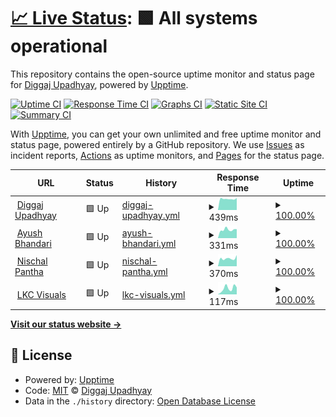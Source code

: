 # [📈 Live Status](https://diggajupadhyay.github.io/upptime): <!--live status--> **🟩 All systems operational**

This repository contains the open-source uptime monitor and status page for [Diggaj Upadhyay](diggajupadhyay.com.np), powered by [Upptime](https://github.com/upptime/upptime).

[![Uptime CI](https://github.com/diggajupadhyay/upptime/workflows/Uptime%20CI/badge.svg)](https://github.com/upptime/upptime/actions?query=workflow%3A%22Uptime+CI%22)
[![Response Time CI](https://github.com/diggajupadhyay/upptime/workflows/Response%20Time%20CI/badge.svg)](https://github.com/upptime/upptime/actions?query=workflow%3A%22Response+Time+CI%22)
[![Graphs CI](https://github.com/diggajupadhyay/upptime/workflows/Graphs%20CI/badge.svg)](https://github.com/upptime/upptime/actions?query=workflow%3A%22Graphs+CI%22)
[![Static Site CI](https://github.com/diggajupadhyay/upptime/workflows/Static%20Site%20CI/badge.svg)](https://github.com/upptime/upptime/actions?query=workflow%3A%22Static+Site+CI%22)
[![Summary CI](https://github.com/diggajupadhyay/upptime/workflows/Summary%20CI/badge.svg)](https://github.com/upptime/upptime/actions?query=workflow%3A%22Summary+CI%22)

With [Upptime](https://upptime.js.org), you can get your own unlimited and free uptime monitor and status page, powered entirely by a GitHub repository. We use [Issues](https://github.com/diggajupadhyay/upptime/issues) as incident reports, [Actions](https://github.com/diggajupadhyay/upptime/actions) as uptime monitors, and [Pages](https://diggajupadhyay.github.io/upptime) for the status page.

<!--start: status pages-->
<!-- This summary is generated by Upptime (https://github.com/upptime/upptime) -->
<!-- Do not edit this manually, your changes will be overwritten -->
<!-- prettier-ignore -->
| URL | Status | History | Response Time | Uptime |
| --- | ------ | ------- | ------------- | ------ |
| <img alt="" src="https://favicons.githubusercontent.com/diggajupadhyay.com.np" height="13"> [Diggaj Upadhyay](https://diggajupadhyay.com.np) | 🟩 Up | [diggaj-upadhyay.yml](https://github.com/diggajupadhyay/upptime/commits/HEAD/history/diggaj-upadhyay.yml) | <details><summary><img alt="Response time graph" src="./graphs/diggaj-upadhyay/response-time-week.png" height="20"> 439ms</summary><br><a href="https://diggajupadhyay.github.io/upptime/history/diggaj-upadhyay"><img alt="Response time 471" src="https://img.shields.io/endpoint?url=https%3A%2F%2Fraw.githubusercontent.com%2Fdiggajupadhyay%2Fupptime%2FHEAD%2Fapi%2Fdiggaj-upadhyay%2Fresponse-time.json"></a><br><a href="https://diggajupadhyay.github.io/upptime/history/diggaj-upadhyay"><img alt="24-hour response time 474" src="https://img.shields.io/endpoint?url=https%3A%2F%2Fraw.githubusercontent.com%2Fdiggajupadhyay%2Fupptime%2FHEAD%2Fapi%2Fdiggaj-upadhyay%2Fresponse-time-day.json"></a><br><a href="https://diggajupadhyay.github.io/upptime/history/diggaj-upadhyay"><img alt="7-day response time 439" src="https://img.shields.io/endpoint?url=https%3A%2F%2Fraw.githubusercontent.com%2Fdiggajupadhyay%2Fupptime%2FHEAD%2Fapi%2Fdiggaj-upadhyay%2Fresponse-time-week.json"></a><br><a href="https://diggajupadhyay.github.io/upptime/history/diggaj-upadhyay"><img alt="30-day response time 473" src="https://img.shields.io/endpoint?url=https%3A%2F%2Fraw.githubusercontent.com%2Fdiggajupadhyay%2Fupptime%2FHEAD%2Fapi%2Fdiggaj-upadhyay%2Fresponse-time-month.json"></a><br><a href="https://diggajupadhyay.github.io/upptime/history/diggaj-upadhyay"><img alt="1-year response time 471" src="https://img.shields.io/endpoint?url=https%3A%2F%2Fraw.githubusercontent.com%2Fdiggajupadhyay%2Fupptime%2FHEAD%2Fapi%2Fdiggaj-upadhyay%2Fresponse-time-year.json"></a></details> | <details><summary><a href="https://diggajupadhyay.github.io/upptime/history/diggaj-upadhyay">100.00%</a></summary><a href="https://diggajupadhyay.github.io/upptime/history/diggaj-upadhyay"><img alt="All-time uptime 100.00%" src="https://img.shields.io/endpoint?url=https%3A%2F%2Fraw.githubusercontent.com%2Fdiggajupadhyay%2Fupptime%2FHEAD%2Fapi%2Fdiggaj-upadhyay%2Fuptime.json"></a><br><a href="https://diggajupadhyay.github.io/upptime/history/diggaj-upadhyay"><img alt="24-hour uptime 100.00%" src="https://img.shields.io/endpoint?url=https%3A%2F%2Fraw.githubusercontent.com%2Fdiggajupadhyay%2Fupptime%2FHEAD%2Fapi%2Fdiggaj-upadhyay%2Fuptime-day.json"></a><br><a href="https://diggajupadhyay.github.io/upptime/history/diggaj-upadhyay"><img alt="7-day uptime 100.00%" src="https://img.shields.io/endpoint?url=https%3A%2F%2Fraw.githubusercontent.com%2Fdiggajupadhyay%2Fupptime%2FHEAD%2Fapi%2Fdiggaj-upadhyay%2Fuptime-week.json"></a><br><a href="https://diggajupadhyay.github.io/upptime/history/diggaj-upadhyay"><img alt="30-day uptime 100.00%" src="https://img.shields.io/endpoint?url=https%3A%2F%2Fraw.githubusercontent.com%2Fdiggajupadhyay%2Fupptime%2FHEAD%2Fapi%2Fdiggaj-upadhyay%2Fuptime-month.json"></a><br><a href="https://diggajupadhyay.github.io/upptime/history/diggaj-upadhyay"><img alt="1-year uptime 100.00%" src="https://img.shields.io/endpoint?url=https%3A%2F%2Fraw.githubusercontent.com%2Fdiggajupadhyay%2Fupptime%2FHEAD%2Fapi%2Fdiggaj-upadhyay%2Fuptime-year.json"></a></details>
| <img alt="" src="https://favicons.githubusercontent.com/ayushbhandari.com.np" height="13"> [Ayush Bhandari](http://ayushbhandari.com.np/) | 🟩 Up | [ayush-bhandari.yml](https://github.com/diggajupadhyay/upptime/commits/HEAD/history/ayush-bhandari.yml) | <details><summary><img alt="Response time graph" src="./graphs/ayush-bhandari/response-time-week.png" height="20"> 331ms</summary><br><a href="https://diggajupadhyay.github.io/upptime/history/ayush-bhandari"><img alt="Response time 1661" src="https://img.shields.io/endpoint?url=https%3A%2F%2Fraw.githubusercontent.com%2Fdiggajupadhyay%2Fupptime%2FHEAD%2Fapi%2Fayush-bhandari%2Fresponse-time.json"></a><br><a href="https://diggajupadhyay.github.io/upptime/history/ayush-bhandari"><img alt="24-hour response time 353" src="https://img.shields.io/endpoint?url=https%3A%2F%2Fraw.githubusercontent.com%2Fdiggajupadhyay%2Fupptime%2FHEAD%2Fapi%2Fayush-bhandari%2Fresponse-time-day.json"></a><br><a href="https://diggajupadhyay.github.io/upptime/history/ayush-bhandari"><img alt="7-day response time 331" src="https://img.shields.io/endpoint?url=https%3A%2F%2Fraw.githubusercontent.com%2Fdiggajupadhyay%2Fupptime%2FHEAD%2Fapi%2Fayush-bhandari%2Fresponse-time-week.json"></a><br><a href="https://diggajupadhyay.github.io/upptime/history/ayush-bhandari"><img alt="30-day response time 1502" src="https://img.shields.io/endpoint?url=https%3A%2F%2Fraw.githubusercontent.com%2Fdiggajupadhyay%2Fupptime%2FHEAD%2Fapi%2Fayush-bhandari%2Fresponse-time-month.json"></a><br><a href="https://diggajupadhyay.github.io/upptime/history/ayush-bhandari"><img alt="1-year response time 1661" src="https://img.shields.io/endpoint?url=https%3A%2F%2Fraw.githubusercontent.com%2Fdiggajupadhyay%2Fupptime%2FHEAD%2Fapi%2Fayush-bhandari%2Fresponse-time-year.json"></a></details> | <details><summary><a href="https://diggajupadhyay.github.io/upptime/history/ayush-bhandari">100.00%</a></summary><a href="https://diggajupadhyay.github.io/upptime/history/ayush-bhandari"><img alt="All-time uptime 100.00%" src="https://img.shields.io/endpoint?url=https%3A%2F%2Fraw.githubusercontent.com%2Fdiggajupadhyay%2Fupptime%2FHEAD%2Fapi%2Fayush-bhandari%2Fuptime.json"></a><br><a href="https://diggajupadhyay.github.io/upptime/history/ayush-bhandari"><img alt="24-hour uptime 100.00%" src="https://img.shields.io/endpoint?url=https%3A%2F%2Fraw.githubusercontent.com%2Fdiggajupadhyay%2Fupptime%2FHEAD%2Fapi%2Fayush-bhandari%2Fuptime-day.json"></a><br><a href="https://diggajupadhyay.github.io/upptime/history/ayush-bhandari"><img alt="7-day uptime 100.00%" src="https://img.shields.io/endpoint?url=https%3A%2F%2Fraw.githubusercontent.com%2Fdiggajupadhyay%2Fupptime%2FHEAD%2Fapi%2Fayush-bhandari%2Fuptime-week.json"></a><br><a href="https://diggajupadhyay.github.io/upptime/history/ayush-bhandari"><img alt="30-day uptime 100.00%" src="https://img.shields.io/endpoint?url=https%3A%2F%2Fraw.githubusercontent.com%2Fdiggajupadhyay%2Fupptime%2FHEAD%2Fapi%2Fayush-bhandari%2Fuptime-month.json"></a><br><a href="https://diggajupadhyay.github.io/upptime/history/ayush-bhandari"><img alt="1-year uptime 100.00%" src="https://img.shields.io/endpoint?url=https%3A%2F%2Fraw.githubusercontent.com%2Fdiggajupadhyay%2Fupptime%2FHEAD%2Fapi%2Fayush-bhandari%2Fuptime-year.json"></a></details>
| <img alt="" src="https://favicons.githubusercontent.com/bpantha.com.np" height="13"> [Nischal Pantha](http://bpantha.com.np/) | 🟩 Up | [nischal-pantha.yml](https://github.com/diggajupadhyay/upptime/commits/HEAD/history/nischal-pantha.yml) | <details><summary><img alt="Response time graph" src="./graphs/nischal-pantha/response-time-week.png" height="20"> 370ms</summary><br><a href="https://diggajupadhyay.github.io/upptime/history/nischal-pantha"><img alt="Response time 340" src="https://img.shields.io/endpoint?url=https%3A%2F%2Fraw.githubusercontent.com%2Fdiggajupadhyay%2Fupptime%2FHEAD%2Fapi%2Fnischal-pantha%2Fresponse-time.json"></a><br><a href="https://diggajupadhyay.github.io/upptime/history/nischal-pantha"><img alt="24-hour response time 525" src="https://img.shields.io/endpoint?url=https%3A%2F%2Fraw.githubusercontent.com%2Fdiggajupadhyay%2Fupptime%2FHEAD%2Fapi%2Fnischal-pantha%2Fresponse-time-day.json"></a><br><a href="https://diggajupadhyay.github.io/upptime/history/nischal-pantha"><img alt="7-day response time 370" src="https://img.shields.io/endpoint?url=https%3A%2F%2Fraw.githubusercontent.com%2Fdiggajupadhyay%2Fupptime%2FHEAD%2Fapi%2Fnischal-pantha%2Fresponse-time-week.json"></a><br><a href="https://diggajupadhyay.github.io/upptime/history/nischal-pantha"><img alt="30-day response time 342" src="https://img.shields.io/endpoint?url=https%3A%2F%2Fraw.githubusercontent.com%2Fdiggajupadhyay%2Fupptime%2FHEAD%2Fapi%2Fnischal-pantha%2Fresponse-time-month.json"></a><br><a href="https://diggajupadhyay.github.io/upptime/history/nischal-pantha"><img alt="1-year response time 340" src="https://img.shields.io/endpoint?url=https%3A%2F%2Fraw.githubusercontent.com%2Fdiggajupadhyay%2Fupptime%2FHEAD%2Fapi%2Fnischal-pantha%2Fresponse-time-year.json"></a></details> | <details><summary><a href="https://diggajupadhyay.github.io/upptime/history/nischal-pantha">100.00%</a></summary><a href="https://diggajupadhyay.github.io/upptime/history/nischal-pantha"><img alt="All-time uptime 100.00%" src="https://img.shields.io/endpoint?url=https%3A%2F%2Fraw.githubusercontent.com%2Fdiggajupadhyay%2Fupptime%2FHEAD%2Fapi%2Fnischal-pantha%2Fuptime.json"></a><br><a href="https://diggajupadhyay.github.io/upptime/history/nischal-pantha"><img alt="24-hour uptime 100.00%" src="https://img.shields.io/endpoint?url=https%3A%2F%2Fraw.githubusercontent.com%2Fdiggajupadhyay%2Fupptime%2FHEAD%2Fapi%2Fnischal-pantha%2Fuptime-day.json"></a><br><a href="https://diggajupadhyay.github.io/upptime/history/nischal-pantha"><img alt="7-day uptime 100.00%" src="https://img.shields.io/endpoint?url=https%3A%2F%2Fraw.githubusercontent.com%2Fdiggajupadhyay%2Fupptime%2FHEAD%2Fapi%2Fnischal-pantha%2Fuptime-week.json"></a><br><a href="https://diggajupadhyay.github.io/upptime/history/nischal-pantha"><img alt="30-day uptime 100.00%" src="https://img.shields.io/endpoint?url=https%3A%2F%2Fraw.githubusercontent.com%2Fdiggajupadhyay%2Fupptime%2FHEAD%2Fapi%2Fnischal-pantha%2Fuptime-month.json"></a><br><a href="https://diggajupadhyay.github.io/upptime/history/nischal-pantha"><img alt="1-year uptime 100.00%" src="https://img.shields.io/endpoint?url=https%3A%2F%2Fraw.githubusercontent.com%2Fdiggajupadhyay%2Fupptime%2FHEAD%2Fapi%2Fnischal-pantha%2Fuptime-year.json"></a></details>
| <img alt="" src="https://favicons.githubusercontent.com/lkcvisuals.com" height="13"> [LKC Visuals](http://lkcvisuals.com/) | 🟩 Up | [lkc-visuals.yml](https://github.com/diggajupadhyay/upptime/commits/HEAD/history/lkc-visuals.yml) | <details><summary><img alt="Response time graph" src="./graphs/lkc-visuals/response-time-week.png" height="20"> 117ms</summary><br><a href="https://diggajupadhyay.github.io/upptime/history/lkc-visuals"><img alt="Response time 121" src="https://img.shields.io/endpoint?url=https%3A%2F%2Fraw.githubusercontent.com%2Fdiggajupadhyay%2Fupptime%2FHEAD%2Fapi%2Flkc-visuals%2Fresponse-time.json"></a><br><a href="https://diggajupadhyay.github.io/upptime/history/lkc-visuals"><img alt="24-hour response time 136" src="https://img.shields.io/endpoint?url=https%3A%2F%2Fraw.githubusercontent.com%2Fdiggajupadhyay%2Fupptime%2FHEAD%2Fapi%2Flkc-visuals%2Fresponse-time-day.json"></a><br><a href="https://diggajupadhyay.github.io/upptime/history/lkc-visuals"><img alt="7-day response time 117" src="https://img.shields.io/endpoint?url=https%3A%2F%2Fraw.githubusercontent.com%2Fdiggajupadhyay%2Fupptime%2FHEAD%2Fapi%2Flkc-visuals%2Fresponse-time-week.json"></a><br><a href="https://diggajupadhyay.github.io/upptime/history/lkc-visuals"><img alt="30-day response time 123" src="https://img.shields.io/endpoint?url=https%3A%2F%2Fraw.githubusercontent.com%2Fdiggajupadhyay%2Fupptime%2FHEAD%2Fapi%2Flkc-visuals%2Fresponse-time-month.json"></a><br><a href="https://diggajupadhyay.github.io/upptime/history/lkc-visuals"><img alt="1-year response time 121" src="https://img.shields.io/endpoint?url=https%3A%2F%2Fraw.githubusercontent.com%2Fdiggajupadhyay%2Fupptime%2FHEAD%2Fapi%2Flkc-visuals%2Fresponse-time-year.json"></a></details> | <details><summary><a href="https://diggajupadhyay.github.io/upptime/history/lkc-visuals">100.00%</a></summary><a href="https://diggajupadhyay.github.io/upptime/history/lkc-visuals"><img alt="All-time uptime 100.00%" src="https://img.shields.io/endpoint?url=https%3A%2F%2Fraw.githubusercontent.com%2Fdiggajupadhyay%2Fupptime%2FHEAD%2Fapi%2Flkc-visuals%2Fuptime.json"></a><br><a href="https://diggajupadhyay.github.io/upptime/history/lkc-visuals"><img alt="24-hour uptime 100.00%" src="https://img.shields.io/endpoint?url=https%3A%2F%2Fraw.githubusercontent.com%2Fdiggajupadhyay%2Fupptime%2FHEAD%2Fapi%2Flkc-visuals%2Fuptime-day.json"></a><br><a href="https://diggajupadhyay.github.io/upptime/history/lkc-visuals"><img alt="7-day uptime 100.00%" src="https://img.shields.io/endpoint?url=https%3A%2F%2Fraw.githubusercontent.com%2Fdiggajupadhyay%2Fupptime%2FHEAD%2Fapi%2Flkc-visuals%2Fuptime-week.json"></a><br><a href="https://diggajupadhyay.github.io/upptime/history/lkc-visuals"><img alt="30-day uptime 100.00%" src="https://img.shields.io/endpoint?url=https%3A%2F%2Fraw.githubusercontent.com%2Fdiggajupadhyay%2Fupptime%2FHEAD%2Fapi%2Flkc-visuals%2Fuptime-month.json"></a><br><a href="https://diggajupadhyay.github.io/upptime/history/lkc-visuals"><img alt="1-year uptime 100.00%" src="https://img.shields.io/endpoint?url=https%3A%2F%2Fraw.githubusercontent.com%2Fdiggajupadhyay%2Fupptime%2FHEAD%2Fapi%2Flkc-visuals%2Fuptime-year.json"></a></details>

<!--end: status pages-->

[**Visit our status website →**](https://diggajupadhyay.github.io/upptime)

## 📄 License

- Powered by: [Upptime](https://github.com/upptime/upptime)
- Code: [MIT](./LICENSE) © [Diggaj Upadhyay](diggajupadhyay.com.np)
- Data in the `./history` directory: [Open Database License](https://opendatacommons.org/licenses/odbl/1-0/)
